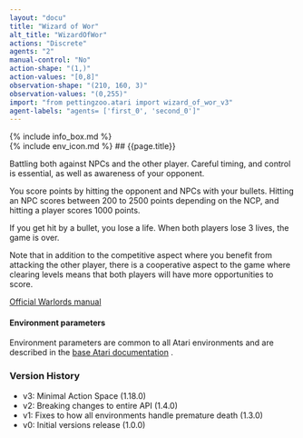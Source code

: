 ```yaml
---
layout: "docu"
title: "Wizard of Wor"
alt_title: "WizardOfWor"
actions: "Discrete"
agents: "2"
manual-control: "No"
action-shape: "(1,)"
action-values: "[0,8]"
observation-shape: "(210, 160, 3)"
observation-values: "(0,255)"
import: "from pettingzoo.atari import wizard_of_wor_v3"
agent-labels: "agents= ['first_0', 'second_0']"
---
```


<div class="docu-info" markdown="1">
{% include info_box.md %}
</div>

<div class="docu-content" markdown="1">
<div class="appear_big env-title" markdown="1">
{% include env_icon.md %}
## {{page.title}}
</div>




Battling both against NPCs and the other player. Careful timing,
and control is essential, as well as awareness of your opponent.

You score points by hitting the opponent and NPCs with your bullets. Hitting an NPC scores between 200 to 2500 points depending on the NCP, and hitting a player scores 1000 points.

If you get hit by a bullet, you lose a life. When both players lose 3 lives, the game is over.

Note that in addition to the competitive aspect where you benefit from attacking the other player, there is a cooperative aspect to the game where clearing levels means that both players will have more opportunities to score.

[Official Warlords manual](https://atariage.com/manual_html_page.php?SoftwareLabelID=593)

#### Environment parameters

Environment parameters are common to all Atari environments and are described in the [base Atari documentation](../atari) .

### Version History

* v3: Minimal Action Space (1.18.0)
* v2: Breaking changes to entire API (1.4.0)
* v1: Fixes to how all environments handle premature death (1.3.0)
* v0: Initial versions release (1.0.0)
</div>

